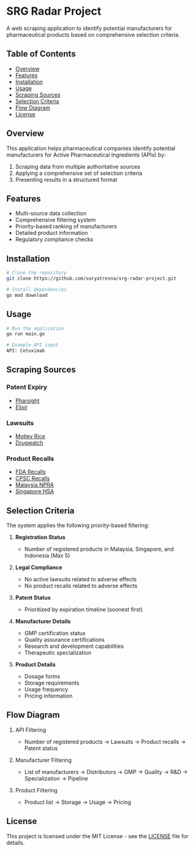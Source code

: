 # SRG Radar Project

A web scraping application to identify potential manufacturers for pharmaceutical products based on comprehensive selection criteria.

## Table of Contents
- [Overview](#overview)
- [Features](#features)
- [Installation](#installation)
- [Usage](#usage)
- [Scraping Sources](#scraping-sources)
- [Selection Criteria](#selection-criteria)
- [Flow Diagram](#flow-diagram)
- [License](#license)

## Overview
This application helps pharmaceutical companies identify potential manufacturers for Active Pharmaceutical Ingredients (APIs) by:
1. Scraping data from multiple authoritative sources
2. Applying a comprehensive set of selection criteria
3. Presenting results in a structured format

## Features
- Multi-source data collection
- Comprehensive filtering system
- Priority-based ranking of manufacturers
- Detailed product information
- Regulatory compliance checks

## Installation
```bash
# Clone the repository
git clone https://github.com/suryatresna/srg-radar-project.git

# Install dependencies
go mod download
```

## Usage
```bash
# Run the application
go run main.go

# Example API input
API: Cetuximab
```

## Scraping Sources
### Patent Expiry
- [Pharsight](https://pharsight.greyb.com/drug-patent-expiration-lists)
- [Elixir](https://elixirdemo.greyb.com/drug-screener)

### Lawsuits
- [Motley Rice](https://www.motleyrice.com/medical-drugs)
- [Drugwatch](https://www.drugwatch.com/legal/)

### Product Recalls
- [FDA Recalls](https://www.fda.gov/safety/recalls-market-withdrawals-safety-alerts)
- [CPSC Recalls](https://www.cpsc.gov/Recalls)
- [Malaysia NPRA](https://www.npra.gov.my/index.php/en/consumers/safety-information/product-recall.html)
- [Singapore HSA](https://www.hsa.gov.sg/announcements)

## Selection Criteria
The system applies the following priority-based filtering:

1. **Registration Status**
   - Number of registered products in Malaysia, Singapore, and Indonesia (Max 5)
   
2. **Legal Compliance**
   - No active lawsuits related to adverse effects
   - No product recalls related to adverse effects

3. **Patent Status**
   - Prioritized by expiration timeline (soonest first)

4. **Manufacturer Details**
   - GMP certification status
   - Quality assurance certifications
   - Research and development capabilities
   - Therapeutic specialization

5. **Product Details**
   - Dosage forms
   - Storage requirements
   - Usage frequency
   - Pricing information

## Flow Diagram
1. API Filtering
   - Number of registered products → Lawsuits → Product recalls → Patent status

2. Manufacturer Filtering
   - List of manufacturers → Distributors → GMP → Quality → R&D → Specialization → Pipeline

3. Product Filtering
   - Product list → Storage → Usage → Pricing

## License
This project is licensed under the MIT License - see the [LICENSE](LICENSE) file for details.
